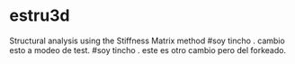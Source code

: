 # estru3d
Structural analysis using the Stiffness Matrix method
#soy tincho . cambio esto a modeo de test.
#soy tincho . este es otro cambio pero del forkeado.